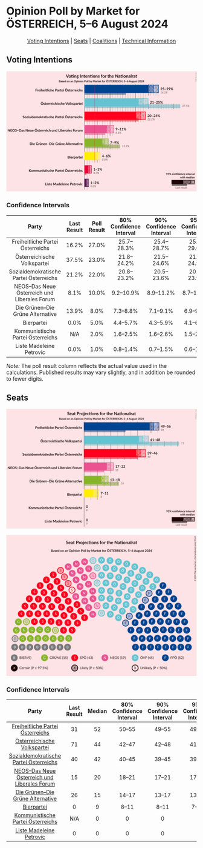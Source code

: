 # Opinion Poll by Market for ÖSTERREICH, 5–6 August 2024

<p align="center"><a href="#voting-intentions">Voting Intentions</a> | <a href="#seats">Seats</a> | <a href="#coalitions">Coalitions</a> | <a href="#technical-information">Technical Information</a></p>

## Voting Intentions

![Graph with voting intentions not yet produced](2024-08-06-Market.png "Voting Intentions")

### Confidence Intervals

| Party | Last Result | Poll Result | 80% Confidence Interval | 90% Confidence Interval | 95% Confidence Interval | 99% Confidence Interval |
|:-----:|:-----------:|:-----------:|:-----------------------:|:-----------------------:|:-----------------------:|:-----------------------:|
| Freiheitliche Partei Österreichs | 16.2% | 27.0% | 25.7–28.3% |25.4–28.7% |25.1–29.0% |24.5–29.6% |
| Österreichische Volkspartei | 37.5% | 23.0% | 21.8–24.2% |21.5–24.6% |21.2–24.9% |20.7–25.5% |
| Sozialdemokratische Partei Österreichs | 21.2% | 22.0% | 20.8–23.2% |20.5–23.6% |20.2–23.9% |19.7–24.5% |
| NEOS–Das Neue Österreich und Liberales Forum | 8.1% | 10.0% | 9.2–10.9% |8.9–11.2% |8.7–11.4% |8.4–11.9% |
| Die Grünen–Die Grüne Alternative | 13.9% | 8.0% | 7.3–8.8% |7.1–9.1% |6.9–9.3% |6.6–9.7% |
| Bierpartei | 0.0% | 5.0% | 4.4–5.7% |4.3–5.9% |4.1–6.1% |3.9–6.4% |
| Kommunistische Partei Österreichs | N/A | 2.0% | 1.6–2.5% |1.6–2.6% |1.5–2.7% |1.3–3.0% |
| Liste Madeleine Petrovic | 0.0% | 1.0% | 0.8–1.4% |0.7–1.5% |0.6–1.5% |0.5–1.7% |

*Note:* The poll result column reflects the actual value used in the calculations. Published results may vary slightly, and in addition be rounded to fewer digits.

## Seats

![Graph with seats not yet produced](2024-08-06-Market-seats.png "Seats")

![Graph with seating plan not yet produced](2024-08-06-Market-seating-plan.png "Seating Plan")

### Confidence Intervals

| Party | Last Result | Median | 80% Confidence Interval | 90% Confidence Interval | 95% Confidence Interval | 99% Confidence Interval |
|:-----:|:-----------:|:------:|:-----------------------:|:-----------------------:|:-----------------------:|:-----------------------:|
| <a href="#freiheitliche-partei-österreichs">Freiheitliche Partei Österreichs</a> | 31 | 52 | 50–55 |49–55 |49–56 |47–57 |
| <a href="#österreichische-volkspartei">Österreichische Volkspartei</a> | 71 | 44 | 42–47 |42–48 |41–48 |40–50 |
| <a href="#sozialdemokratische-partei-österreichs">Sozialdemokratische Partei Österreichs</a> | 40 | 42 | 40–45 |39–45 |39–46 |38–47 |
| <a href="#neos–das-neue-österreich-und-liberales-forum">NEOS–Das Neue Österreich und Liberales Forum</a> | 15 | 20 | 18–21 |17–21 |17–22 |16–23 |
| <a href="#die-grünen–die-grüne-alternative">Die Grünen–Die Grüne Alternative</a> | 26 | 15 | 14–17 |13–17 |13–18 |12–18 |
| <a href="#bierpartei">Bierpartei</a> | 0 | 9 | 8–11 |8–11 |7–11 |0–12 |
| <a href="#kommunistische-partei-österreichs">Kommunistische Partei Österreichs</a> | N/A | 0 | 0 |0 |0 |0 |
| <a href="#liste-madeleine-petrovic">Liste Madeleine Petrovic</a> | 0 | 0 | 0 |0 |0 |0 |

